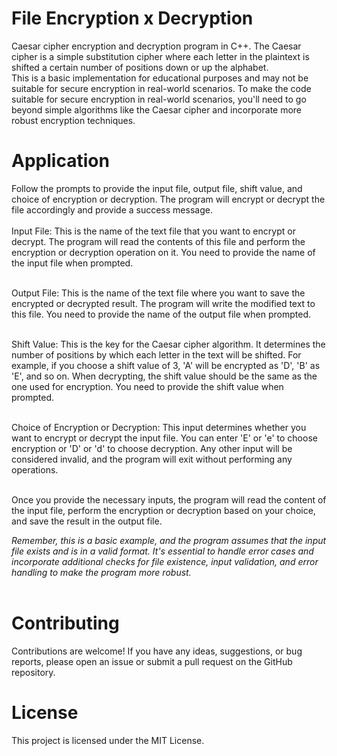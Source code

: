 <h1>File Encryption x Decryption</h1>
Caesar cipher encryption and decryption program in C++. The Caesar cipher is a simple substitution cipher where each letter in the plaintext is shifted a certain number of positions down or up the alphabet.<br>
This is a basic implementation for educational purposes and may not be suitable for secure encryption in real-world scenarios.
To make the code suitable for secure encryption in real-world scenarios, you'll need to go beyond simple algorithms like the Caesar cipher and incorporate more robust encryption techniques.

<h1>Application</h1>
Follow the prompts to provide the input file, output file, shift value, and choice of encryption or decryption. The program will encrypt or decrypt the file accordingly and provide a success message.<br><br>
    Input File: This is the name of the text file that you want to encrypt or decrypt. The program will read the contents of this file and perform the encryption or decryption operation on it. You need to provide the name of the input file when prompted.<br><br>

Output File: This is the name of the text file where you want to save the encrypted or decrypted result. The program will write the modified text to this file. You need to provide the name of the output file when prompted.<br><br>

Shift Value: This is the key for the Caesar cipher algorithm. It determines the number of positions by which each letter in the text will be shifted. For example, if you choose a shift value of 3, 'A' will be encrypted as 'D', 'B' as 'E', and so on. When decrypting, the shift value should be the same as the one used for encryption. You need to provide the shift value when prompted.<br><br>

Choice of Encryption or Decryption: This input determines whether you want to encrypt or decrypt the input file. You can enter 'E' or 'e' to choose encryption or 'D' or 'd' to choose decryption. Any other input will be considered invalid, and the program will exit without performing any operations.<br><br>

Once you provide the necessary inputs, the program will read the content of the input file, perform the encryption or decryption based on your choice, and save the result in the output file.

<i>Remember, this is a basic example, and the program assumes that the input file exists and is in a valid format. It's essential to handle error cases and incorporate additional checks for file existence, input validation, and error handling to make the program more robust.</i><br><br>

<h1>Contributing</h1>
Contributions are welcome! If you have any ideas, suggestions, or bug reports, please open an issue or submit a pull request on the GitHub repository.

<h1>License</h1>
This project is licensed under the MIT License.

